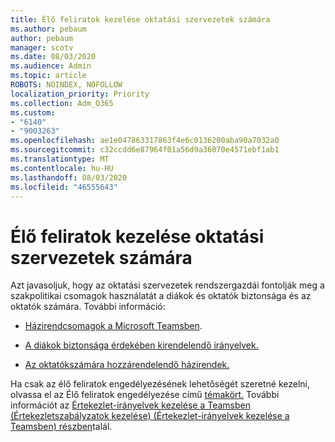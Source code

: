 ```yaml
---
title: Élő feliratok kezelése oktatási szervezetek számára
ms.author: pebaum
author: pebaum
manager: scotv
ms.date: 08/03/2020
ms.audience: Admin
ms.topic: article
ROBOTS: NOINDEX, NOFOLLOW
localization_priority: Priority
ms.collection: Adm_O365
ms.custom:
- "6140"
- "9003263"
ms.openlocfilehash: ae1e047863317863f4e6c0136200aba90a7032a0
ms.sourcegitcommit: c32ccdd6e87964f01a56d9a36070e4571ebf1ab1
ms.translationtype: MT
ms.contentlocale: hu-HU
ms.lasthandoff: 08/03/2020
ms.locfileid: "46555643"
---
```

# <a name="managing-live-captions-for-education-organizations"></a>Élő feliratok kezelése oktatási szervezetek számára

Azt javasoljuk, hogy az oktatási szervezetek rendszergazdái fontolják meg a szakpolitikai csomagok használatát a diákok és oktatók biztonsága és az oktatók számára. További információ:  

- [Házirendcsomagok a Microsoft Teamsben](https://docs.microsoft.com/microsoftteams/policy-packages-edu#policy-packages-in-microsoft-teams).  
    
- [A diákok biztonsága érdekében kirendelendő irányelvek.](https://docs.microsoft.com/microsoftteams/policy-packages-edu#policies-that-should-be-assigned-for-student-safety)

- [Az oktatókszámára hozzárendelendő házirendek.](https://docs.microsoft.com/microsoftteams/policy-packages-edu#policies-that-should-be-assigned-for-educators)

Ha csak az élő feliratok engedélyezésének lehetőségét szeretné kezelni, olvassa el az Élő feliratok engedélyezése című [témakört.](https://docs.microsoft.com/microsoftteams/meeting-policies-in-teams#enable-live-captions) További információt az [Értekezlet-irányelvek kezelése a Teamsben (Értekezletszabályzatok kezelése) (Értekezlet-irányelvek kezelése a Teamsben) részben](https://docs.microsoft.com/microsoftteams/meeting-policies-in-teams)talál.